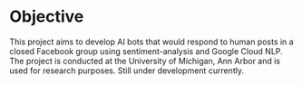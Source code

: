 # Objective
This project aims to develop AI bots that would respond to human posts in a closed Facebook group using sentiment-analysis and Google Cloud NLP. The project is conducted at the University of Michigan, Ann Arbor and is used for research purposes. Still under development currently.

